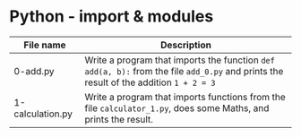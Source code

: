 # Python - import & modules

| File name        | Description                                                                                                                           |
| ---------------- | ------------------------------------------------------------------------------------------------------------------------------------- |
| 0-add.py         | Write a program that imports the function `def add(a, b):` from the file `add_0.py` and prints the result of the addition `1 + 2 = 3` |
| 1-calculation.py | Write a program that imports functions from the file `calculator_1.py`, does some Maths, and prints the result.                       |
